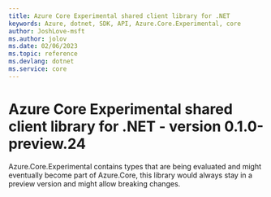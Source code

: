 ```yaml
---
title: Azure Core Experimental shared client library for .NET
keywords: Azure, dotnet, SDK, API, Azure.Core.Experimental, core
author: JoshLove-msft
ms.author: jolov
ms.date: 02/06/2023
ms.topic: reference
ms.devlang: dotnet
ms.service: core
---
```

# Azure Core Experimental shared client library for .NET - version 0.1.0-preview.24 


Azure.Core.Experimental contains types that are being evaluated and might eventually become part of Azure.Core, this library would always stay in a preview version and might allow breaking changes.

